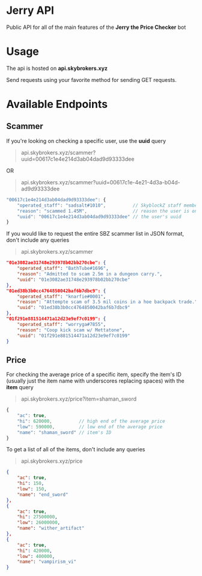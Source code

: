 # Jerry API
Public API for all of the main features of the **Jerry the Price Checker** bot

# Usage
The api is hosted on **api.skybrokers.xyz**

Send requests using your favorite method for sending GET requests.

# Available Endpoints
## Scammer
If you're looking on checking a specific user, use the **uuid** query

> api.skybrokers.xyz/scammer?uuid=00617c1e4e214d3ab04dad9d93333dee

OR

> api.skybrokers.xyz/scammer?uuid=00617c1e-4e21-4d3a-b04d-ad9d93333dee
```js
"00617c1e4e214d3ab04dad9d93333dee": {
    "operated_staff": "sadsalt#1010",          // SkyblockZ staff member who added the user to the list
    "reason": "scammed 1.45M",                 // reason the user is on the scammer list
    "uuid": "00617c1e4e214d3ab04dad9d93333dee" // the user's uuid
}
```

If you would like to request the entire SBZ scammer list in JSON format, don't include any queries

> api.skybrokers.xyz/scammer
```json
"01e3082ae31748e293978b02bb270cbe": {
    "operated_staff": "BathTube#1696",
    "reason": "Admitted to scam 2.5m in a dungeon carry.",
    "uuid": "01e3082ae31748e293978b02bb270cbe"
},
"01ed38b3b0cc4764850042baf6b7dbc9": {
    "operated_staff": "knarfie#0001",
    "reason": "Attempte scam of 3.5 mil coins in a hoe backpack trade.",
    "uuid": "01ed38b3b0cc4764850042baf6b7dbc9"
},
"01f291e881514471a12d23e9ef7c0199": {
    "operated_staff": "worryga#7855",
    "reason": "Coop kick scam w/ Mettatone",
    "uuid": "01f291e881514471a12d23e9ef7c0199"
}
```

## Price
For checking the average price of a specific item, specify the item's ID (usually just the item name with underscores replacing spaces) with the **item** query
> api.skybrokers.xyz/price?item=shaman_sword
```js
{
    "ac": true,
    "hi": 620000,          // high end of the average price
    "low": 590000,         // low end of the average price
    "name": "shaman_sword" // item's ID
}
```

To get a list of all of the items, don't include any queries
> api.skybrokers.xyz/price
```json
{
    "ac": true,
    "hi": 150,
    "low": 150,
    "name": "end_sword"
},
{
    "ac": true,
    "hi": 27500000,
    "low": 26000000,
    "name": "wither_artifact"
},
{
    "ac": true,
    "hi": 420000,
    "low": 400000,
    "name": "vampirism_vi"
}
```
